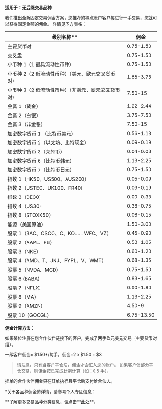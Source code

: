 
**适用于：无后缀交易品种**

我们推出全新固定交易佣金方案，您推荐的裸点账户客户每进行一手交易，您就可以获得固定金额的佣金。 详情见下方表格：

|        **级别名称\*\***        |   **佣金**   |
|----------------------------|------------|
|           主要货币对            |$0.75-$1.50 |
|            交叉盘             |$0.75-$1.50 |
|      小币种 1（1 最具流动性币种）      |$0.75-$1.50 |
|小币种 2（2 低流动性币种）（美元、欧元交叉货币对） |$1.88-$3.75 |
|小币种 3（2 低流动性币种）（非美元、欧元交叉货币对）| $7.50-$15  |
|          金属 1（黄金）          |$1.22-$2.44 |
|          金属 2（白银）          |$3.75-$7.50 |
|         金属 3（非金银）          | $7.50-$15  |
|      加密数字货币 1 （比特币美元）      |$0.56-$1.13 |
|     加密数字货币 2（以太坊、比特现金）     |$0.09-$0.19 |
|       加密数字货币 3（莱特币）        |$0.04-$0.08 |
|      加密数字货币 6（比特币韩元）       |$1.13-$2.25 |
|      加密数字货币 7（比特币日元）       |$0.75-$1.50 |
|  指数 1（HK50、US500、AUS200）   |$0.05-$0.09 |
|   指数 2（USTEC、UK100、FR40）   |$0.09-$0.19 |
|         指数 3（DE30）         |$0.09-$0.38 |
|         指数 4（US30)         |$0.38-$0.75 |
|       指数 8（STOXX50）        |$0.08-$0.15 |
|          能源（美国原油）          |$1.50-$3.00 |
|股票 1（BAC、CSCO、C、KO…… WFC、VZ）|$0.45-$0.90 |
|       股票 2（AAPL、FB）        |$0.53-$1.05 |
|         股票 3（NKE）          |$0.60-$1.20 |
| 股票 4（AMD、T、JNJ、PYPL、V、WMT） |$0.68-$1.35 |
|       股票 5（NVDA、MCD）       |$0.75-$1.50 |
|        股票 6 (BABA)         |$0.83-$1.65 |
|         股票 7（NFLX）         |$0.90-$1.80 |
|          股票 8（MA）          |$1.13-$2.25 |
|         股票 9（AMZN）         |  $4.50-$9  |
|        股票 10（GOOGL）        |$6.75-$13.50|

**佣金计算方法：**

如果某位注册在您合作伙伴链接下的客户，完成了两手欧元美元交易（主要货币对组）。

一级客户佣金= $1.50\*/每手，佣金=2 x $1.50 = $3

> 请注意，只有当客户平仓后，佣金才会汇入您的账户。 如果客户仅部分平仓交易，则佣金按已完成比例计算（如：0.5 手）。

挂单的合作伙伴佣金只在订单执行且平仓后支付给合伙人。

\*关于各品种佣金的详情，请参考个人专区信息：

\*\*了解更多交易品种分类信息，请点击**[此处](https://www.extrading.expert/zh/forex/)**。
